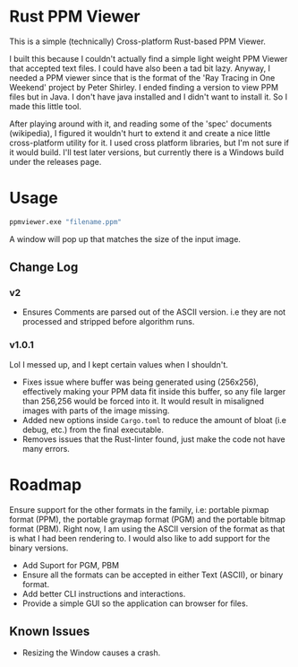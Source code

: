 # Rust PPM Viewer

This is a simple (technically) Cross-platform Rust-based PPM Viewer. 

I built this because I couldn't actually find a simple light weight PPM Viewer that accepted text files. I could have also been a tad bit lazy. Anyway, I needed a PPM viewer since that is the format of the 'Ray Tracing in One Weekend' project by Peter Shirley. I ended finding a version to view PPM files but in Java. I don't have java installed and I didn't want to install it. So I made this little tool.

After playing around with it, and reading some of the 'spec' documents (wikipedia), I figured it wouldn't hurt to extend it and create a nice little cross-platform utility for it. I used cross platform libraries, but I'm not sure if it would build. I'll test later versions, but currently there is a Windows build under the releases page.

# Usage

```bash
ppmviewer.exe "filename.ppm"
```

A window will pop up that matches the size of the input image.

## Change Log

### v2

- Ensures Comments are parsed out of the ASCII version. i.e they are not processed and stripped before algorithm runs.


### v1.0.1

Lol I messed up, and I kept certain values when I shouldn't.

- Fixes issue where buffer was being generated using (256x256), effectively making your PPM data fit inside this buffer, so any file larger than 256,256 would be forced into it. It would result in misaligned images with parts of the image missing.
- Added new options inside `Cargo.toml` to reduce the amount of bloat (i.e debug, etc.) from the final executable.
- Removes issues that the Rust-linter found, just make the code not have many errors.

# Roadmap

Ensure support for the other formats in the family, i.e: portable pixmap format (PPM), the portable graymap format (PGM) and the portable bitmap format (PBM). Right now, I am using the ASCII version of the format as that is what I had been rendering to. I would also like to add support for the binary versions.

- Add Suport for PGM, PBM
- Ensure all the formats can be accepted in either Text (ASCII), or binary format.
- Add better CLI instructions and interactions.
- Provide a simple GUI so the application can browser for files.

## Known Issues

- Resizing the Window causes a crash.